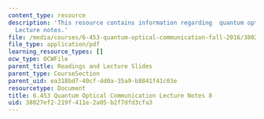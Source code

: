 ```yaml
---
content_type: resource
description: 'This resource contains information regarding  quantum optical communication:
  Lecture notes.'
file: /media/courses/6-453-quantum-optical-communication-fall-2016/38027ef2219f411e2a05b2f7dfd3cfa3_MIT6_453F16_Lect8.pdf
file_type: application/pdf
learning_resource_types: []
ocw_type: OCWFile
parent_title: Readings and Lecture Slides
parent_type: CourseSection
parent_uid: ea318bd7-40cf-dd0a-35a9-b8841f41c03e
resourcetype: Document
title: 6.453 Quantum Optical Communication Lecture Notes 8
uid: 38027ef2-219f-411e-2a05-b2f7dfd3cfa3
---
```

